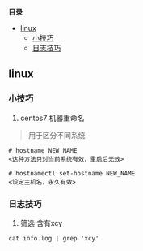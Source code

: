 <!-- START doctoc generated TOC please keep comment here to allow auto update -->
<!-- DON'T EDIT THIS SECTION, INSTEAD RE-RUN doctoc TO UPDATE -->
**目录**

- [linux](#linux)
  - [小技巧](#%E5%B0%8F%E6%8A%80%E5%B7%A7)
  - [日志技巧](#%E6%97%A5%E5%BF%97%E6%8A%80%E5%B7%A7)

<!-- END doctoc generated TOC please keep comment here to allow auto update -->

## linux

### 小技巧
1. centos7 机器重命名
> 用于区分不同系统

```
# hostname NEW_NAME   
<这种方法只对当前系统有效，重启后无效>

# hostnamectl set-hostname NEW_NAME
<设定主机名，永久有效>
```


### 日志技巧

1. 筛选 含有xcy
```
cat info.log | grep 'xcy'
```